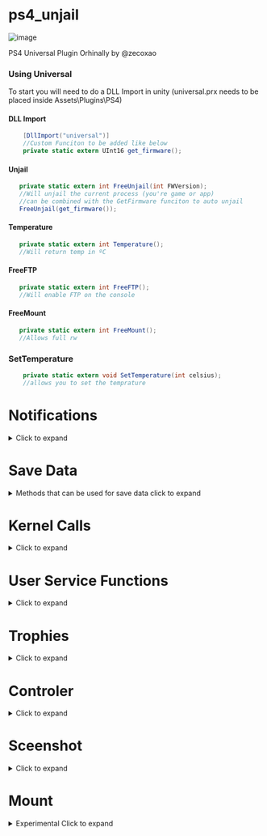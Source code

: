 # ps4_unjail
![image](https://i.imgur.com/qTGhdSY.png)

PS4 Universal Plugin
Orhinally by @zecoxao


### Using Universal

To start you will need to do a DLL Import in unity (universal.prx needs to be placed inside Assets\Plugins\PS4)

#### DLL Import
```c#
    [DllImport("universal")]
    //Custom Funciton to be added like below
    private static extern UInt16 get_firmware();
```



#### Unjail
```c#
   private static extern int FreeUnjail(int FWVersion);
   //Will unjail the current process (you're game or app)
   //can be combined with the GetFirmware funciton to auto unjail 
   FreeUnjail(get_firmware());
```

#### Temperature
```c#
   private static extern int Temperature();
   //Will return temp in ºC
```

#### FreeFTP
```c#
   private static extern int FreeFTP();
   //Will enable FTP on the console
```

#### FreeMount
```c#
   private static extern int FreeMount();
   //Allows full rw
```

### SetTemperature
```c#
    private static extern void SetTemperature(int celsius);
    //allows you to set the temprature

```
# Notifications 
<details>
  <summary>Click to expand</summary>
    
### Notification on PS4
```c#
    private static extern int SendMessageToPS4(string Message)
    //Shows a notification on the PS4
```

</details>

# Save Data
<details>
  <summary>Methods that can be used for save data click to expand</summary>
  
 ### MountSaveData
```c#
    private static extern int MountSaveData(string TITLEID,string fingerprint)
    //mounts save data on the PS4 if using save mounter patches please use zero's for fingerprint
```

### UnMountSaveData
```c#
    private static extern int UnMountSaveData()
    //Unmounts all mounted save data
```
</details>

# Kernel Calls
<details>
  <summary>Click to expand</summary>
  
  ## Basic Kernel Calls
 ### Load another executable
```c#
    private static extern bool LoadExec(string path, string argv)
    //Calls and opens an application
```
### GetIDPS
```c#
    private static extern string GetIDPS()
    //Gives you you're IDPS
```
### GetPSID
```c#
    private static extern string GetPSID()
    //Gives you you're PSID
```
#### Get_Firmware this will get the current firmware of the console not the spoofed firmware
```c#
   private static extern UInt16 get_firmware();
   // should return as XXX e.g 505, 702 or 755
```
### get_fw
```c#
    private static extern int get_fw()
    //gets the version as an int (reads from kern.sdk_version) can be spoofed
```

 ## Experimental Calls
### GetCallableList
```c#
    private static extern string GetCallableList()
    //Designed to show you all items you can call on the syste,
```
### GetListOfServices
```c#
    private static extern string GetListOfServices()
    //Designed to show you all services you can call on the syste,
```
### KernelGetOpenPsId
```c#
    private static extern string KernelGetOpenPsId()
    //Not sure why this call exists
```
### firmware_version_kernel
```c#
    private static extern string firmware_version_kernel()
    //Get the firmware version on the kernel (but can be spoofed !)
```
### firmware_version_libc
```c#
    private static extern string firmware_version_kernel()
    //Get the firmware version by libc (for prevent from kernel spoof)
    //Should no longer be required thanks to LM
```


</details>


# User Service Functions
<details>
  <summary>Click to expand</summary>
  
 ### GetUsername
```c#
    private static extern string GetUsername()
    //returns the current username
```

### GetUserId
```c#
    private static extern string GetUserId()
    //returns the current userid
```
</details>


# Trophies
<details>
  <summary>Click to expand</summary>
    
 ## Basic Calling Method
    
 ### UnlockTrophies
```c#
    private static extern int UnlockTrophies(string TitleId,string Titleidsecret )
    //returns the current username
```
## Experimental
### MakeCusaAppReadWrite
```c#
    private static extern int MakeCusaAppReadWrite()
    //returns the current userid
```
</details>

# Controler
<details>
  <summary>Click to expand</summary>
    
 ## Basic Calling Method
    
 ### Change_Controller_Color
```c#
    private static extern int Change_Controller_Color(int r,int g,int b)
    //Changes controler collor to RBG provided
```
</details>

# Sceenshot
<details>
  <summary>Click to expand</summary>
    
 ## Basic Calling Method
    
 ### TakeScreenShot
```c#
    private static extern int TakeScreenShot()
    //Should take a screenshot of the current screen
```
</details>

# Mount
<details>
  <summary>Experimental Click to expand</summary>
    
 ## Experimental
    
 ### MountandLoad
```c#
    private static extern int MountandLoad()
    //try's to mount something in sandbox
```
## Experimental
### MountTrophy
```c#
    private static extern int MountTrophy()
    //try's to mount a trophy file
```
</details>



